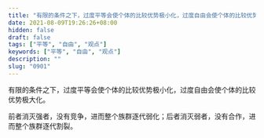 ```yaml
---
title: "有限的条件之下，过度平等会使个体的比较优势极小化，过度自由会使个体的比较优势极大化。"
date: 2021-08-09T19:26:26+08:00
hidden: false
draft: false
tags: ["平等", "自由", "观点"]
keywords: ["平等", "自由", "观点"]
description: ""
slug: "0901"
---
```


有限的条件之下，过度平等会使个体的比较优势极小化，过度自由会使个体的比较优势极大化。

前者消灭强者，没有竞争，进而整个族群逐代弱化；后者消灭弱者，没有合作，进而整个族群逐代割裂。
